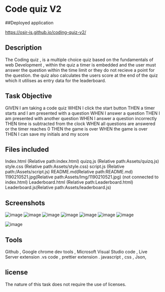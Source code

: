 # Code quiz V2
##Deployed application

https://osir-is.github.io/coding-quiz-v2/
## Description

The Coding quiz , is a multiple choice quiz based on the fundamentals of web Development , within the quiz a timer is embedded and the user must answer the question within the time limit or they do not recieve a point for the question. the quiz also calculates the users score at the end of the quiz which it utilises as entry data for the leaderboard.


## Task Objective
GIVEN I am taking a code quiz
WHEN I click the start button
THEN a timer starts and I am presented with a question
WHEN I answer a question
THEN I am presented with another question
WHEN I answer a question incorrectly
THEN time is subtracted from the clock
WHEN all questions are answered or the timer reaches 0
THEN the game is over
WHEN the game is over
THEN I can save my initials and my score


## Files included

Index.html (Relative path:index.html)
quizq.js (Relative path:Assets/quizq.js)
style.css (Relative path:Assets/style.css)
script.js (Relative path:/Assets/script.js)
README.md(Relative path:README.md)
1190210521.jpg(Relative path:Assets/Img/1190210521.jpg)
(not connected to index.html)
Leaderboard.html (Relative path:Leaderboard.html)
Leaderboard.js(Relative path:Assets/leaderboard.js)


## Screenshots
![image](https://user-images.githubusercontent.com/78626961/123540705-49ba0400-d738-11eb-8d85-20bd89f7a314.png)
![image](https://user-images.githubusercontent.com/78626961/123540719-5a6a7a00-d738-11eb-8633-55b579d82809.png)
![image](https://user-images.githubusercontent.com/78626961/123540742-753cee80-d738-11eb-9c3c-c5c4fe9ba657.png)
![image](https://user-images.githubusercontent.com/78626961/123540755-8a198200-d738-11eb-8738-a66402e58b6a.png)
![image](https://user-images.githubusercontent.com/78626961/123540774-9a316180-d738-11eb-8a87-c094d75439e2.png)
![image](https://user-images.githubusercontent.com/78626961/123540789-b0d7b880-d738-11eb-9e0a-f78dc035e12f.png)
![image](https://user-images.githubusercontent.com/78626961/123540831-debcfd00-d738-11eb-847e-ca1ea837a93c.png)

![image](https://user-images.githubusercontent.com/78626961/123540808-c2b95b80-d738-11eb-971f-eba7728334d6.png)







## Tools

Github ,
Google chrome dev tools ,
Microsoft Visual Studio code ,
Live Server extension .vs code ,
prettier extension .
javascript ,
css ,
Json,


## license 
The nature of this task does not require the use of licenses.

 
